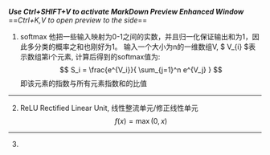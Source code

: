 ***Use Ctrl+SHIFT+V to activate MarkDown Preview Enhanced Window***
==*Ctrl+K,V to open preview to the side*==
1. softmax
    他把一些输入映射为0-1之间的实数，并且归一化保证输出和为1，因此多分类的概率之和也刚好为1。
    输入一个大小为n的一维数组V, $ V_{i} $表示数组第i个元素, 计算后得到的softmax值为:
    $$ S_i = \frac{e^{V_i}}{ \sum_{j=1}^n e^{V_j} } $$
    即该元素的指数与所有元素指数和的比值
---
2. ReLU
   Rectified Linear Unit, 线性整流单元/修正线性单元
   $$ f(x) = \max(0, x) $$
---
3. 